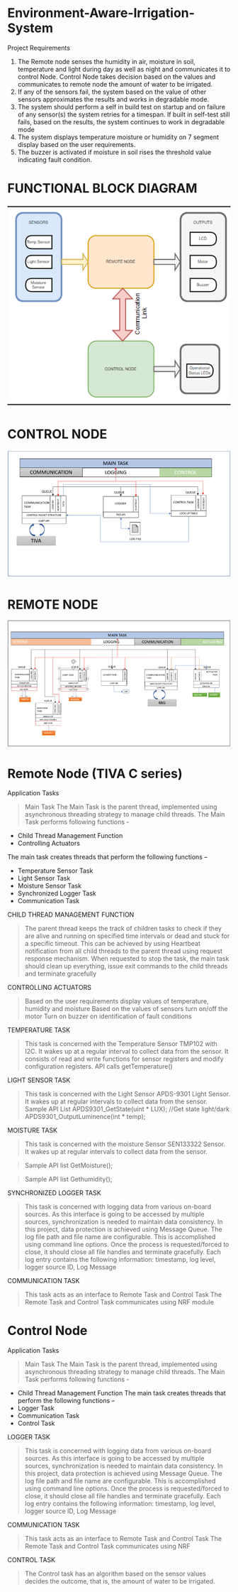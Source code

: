 # Environment-Aware-Irrigation-System

Project Requirements
1)	The Remote node senses the humidity in air, moisture in soil, temperature and light during day as well as night and communicates it to control Node. Control Node takes decision based on the values and communicates to remote node the amount of water to be irrigated.
2)	If any of the sensors fail, the system based on the value of other sensors approximates the results and works in degradable mode.
3)	The system should perform a self in build test on startup and on failure of any sensor(s) the system retries for a timespan. If built in self-test still fails, based on the results, the system continues to work in degradable mode
4)	The system displays temperature moisture or humidity on 7 segment display based on the user requirements.
5)	The buzzer is activated if moisture in soil rises the threshold value indicating fault condition.

# FUNCTIONAL BLOCK DIAGRAM
![alt text](https://github.com/deep6000/Environment-Aware-Irrigation-System/blob/master/Documents/BlockDiagram.png)

# CONTROL NODE
![alt text](https://github.com/deep6000/Environment-Aware-Irrigation-System/blob/master/Documents/ControlNode.png)

# REMOTE NODE
![alt text](https://github.com/deep6000/Environment-Aware-Irrigation-System/blob/master/Documents/SensorNode.png)

# Remote Node (TIVA C series)
Application Tasks
>	Main Task
The Main Task is the parent thread, implemented using asynchronous threading strategy to manage child threads. The Main Task performs following functions - 
- Child Thread Management Function
- Controlling Actuators

The main task creates threads that perform the following functions – 
- Temperature Sensor Task 
- Light Sensor Task 
- Moisture Sensor Task
- Synchronized Logger Task 
- Communication Task

CHILD THREAD MANAGEMENT FUNCTION 
> The parent thread keeps the track of children tasks to check if they are alive and running on specified time intervals or dead and stuck for a specific timeout. 
> This can be achieved by using Heartbeat notification from all child threads to the parent thread using request response mechanism. 
> When requested to stop the task, the main task should clean up everything, issue exit commands to the child threads and terminate gracefully 

CONTROLLING ACTUATORS
>	Based on the user requirements display values of temperature, humidity and moisture
>	Based on the values of sensors turn on/off the motor
>	Turn on buzzer on identification of fault conditions

TEMPERATURE TASK
> This task is concerned with the Temperature Sensor TMP102 with I2C. It wakes up at a regular interval to collect data from the sensor. 
> It consists of read and write functions for sensor registers and modify configuration registers. 
>	API calls
getTemperature()

LIGHT SENSOR TASK 
> This task is concerned with the Light Sensor APDS-9301 Light Sensor. It wakes up at regular intervals to collect data from the sensor. 
> Sample API List 
APDS9301_GetState(uint * LUX); //Get state light/dark 
APDS9301_OutputLuminence(int * temp);

MOISTURE TASK
> This task is concerned with the moisture Sensor SEN133322 Sensor. It wakes up at regular intervals to collect data from the sensor. 


>Sample API list
GetMoisture();


>	Sample API list
Gethumidity();

SYNCHRONIZED LOGGER TASK 
> This task is concerned with logging data from various on-board sources. As this interface is going to be accessed by multiple sources, synchronization is needed to maintain data consistency. In this project, data protection is achieved using Message Queue. 
> The log file path and file name are configurable. This is accomplished using command line options. 
> Once the process is requested/forced to close, it should close all file handles and terminate gracefully. 
> Each log entry contains the following information: timestamp, log level, logger source ID, Log Message 


COMMUNICATION TASK 
> This task acts as an interface to Remote Task and Control Task 
> The Remote Task and Control Task communicates using NRF module 

# Control Node
Application Tasks
>	Main Task
The Main Task is the parent thread, implemented using asynchronous threading strategy to manage child threads. The Main Task performs following functions - 
- Child Thread Management Function
The main task creates threads that perform the following functions – 
-	Logger Task
-	Communication Task
-	Control Task

LOGGER TASK
> This task is concerned with logging data from various on-board sources. As this interface is going to be accessed by multiple sources, synchronization is needed to maintain data consistency. In this project, data protection is achieved using Message Queue. 
> The log file path and file name are configurable. This is accomplished using command line options. 
> Once the process is requested/forced to close, it should close all file handles and terminate gracefully. 
> Each log entry contains the following information: timestamp, log level, logger source ID, Log Message 

COMMUNICATION TASK
> This task acts as an interface to Remote Task and Control Task 
> The Remote Task and Control Task communicates using NRF 

CONTROL TASK
>	The Control task has an algorithm based on the sensor values decides the outcome, that is,  the amount of water to be irrigated.





